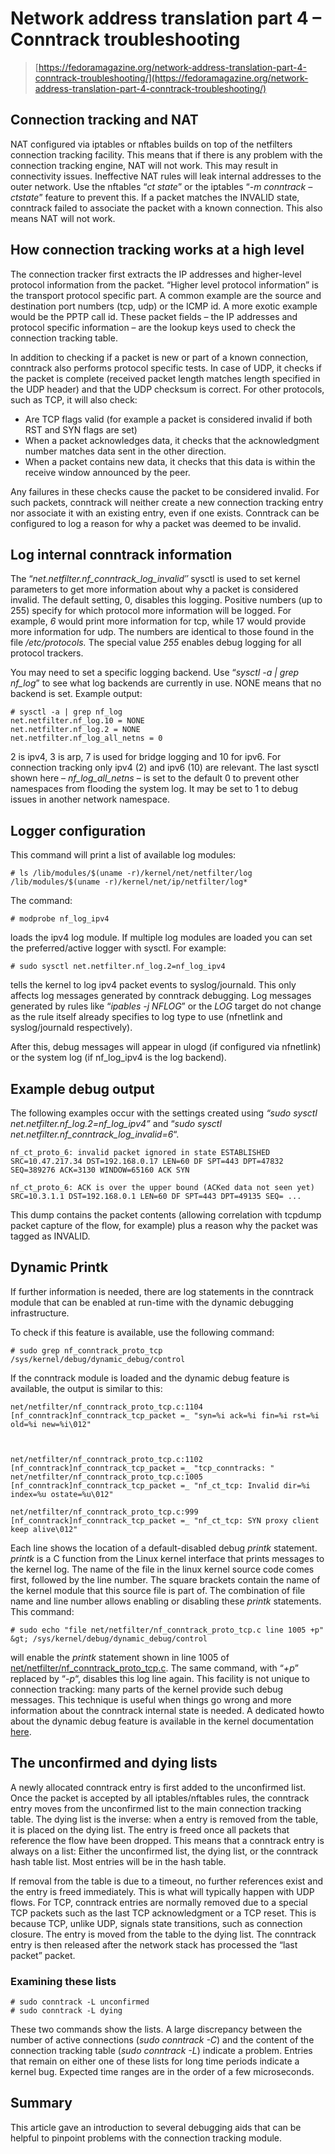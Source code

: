 # Network address translation part 4 – Conntrack troubleshooting

> [https://fedoramagazine.org/network-address-translation-part-4-conntrack-troubleshooting/](https://fedoramagazine.org/network-address-translation-part-4-conntrack-troubleshooting/)



## Connection tracking and NAT

NAT configured via iptables or nftables builds on top of the netfilters connection tracking facility. This means that if there is any problem with the connection tracking engine, NAT will not work. This may result in connectivity issues. Ineffective NAT rules will leak internal addresses to the outer network. Use the nftables “*ct state*” or the iptables “*-m conntrack –ctstate*” feature to prevent this. If a packet matches the INVALID state, conntrack failed to associate the packet with a known connection. This also means NAT will not work.

## How connection tracking works at a high level

The connection tracker first extracts the IP addresses and higher-level protocol information from the packet. “Higher level protocol information” is the transport protocol specific part. A common example are the source and destination port numbers (tcp, udp) or the ICMP id. A more exotic example would be the PPTP call id. These packet fields – the IP addresses and protocol specific information – are the lookup keys used to check the connection tracking table.

In addition to checking if a packet is new or part of a known connection, conntrack also performs protocol specific tests. In case of UDP, it checks if the packet is complete (received packet length matches length specified in the UDP header) and that the UDP checksum is correct. For other protocols, such as TCP, it will also check:

- Are TCP flags valid (for example a packet is considered invalid if both RST and SYN flags are set)
- When a packet acknowledges data, it checks that the acknowledgment number matches data sent in the other direction.
- When a packet contains new data, it checks that this data is within the receive window announced by the peer.

Any failures in these checks cause the packet to be considered invalid. For such packets, conntrack will neither create a new connection tracking entry nor associate it with an existing entry, even if one exists. Conntrack can be configured to log a reason for why a packet was deemed to be invalid.

## Log internal conntrack information

The “*net.netfilter.nf_conntrack_log_invalid″* sysctl is used to set kernel parameters to get more information about why a packet is considered invalid. The default setting, 0, disables this logging. Positive numbers (up to 255) specify for which protocol more information will be logged. For example, *6* would print more information for tcp, while 17 would provide more information for udp. The numbers are identical to those found in the file */etc/protocols.* The special value *255* enables debug logging for all protocol trackers.

You may need to set a specific logging backend. Use “*sysctl -a | grep nf_log*” to see what log backends are currently in use. NONE means that no backend is set. Example output:

```
# sysctl -a | grep nf_log
net.netfilter.nf_log.10 = NONE
net.netfilter.nf_log.2 = NONE
net.netfilter.nf_log_all_netns = 0
```

2 is ipv4, 3 is arp, 7 is used for bridge logging and 10 for ipv6. For connection tracking only ipv4 (2) and ipv6 (10) are relevant. The last sysctl shown here – *nf_log_all_netns* – is set to the default 0 to prevent other namespaces from flooding the system log. It may be set to 1 to debug issues in another network namespace.

## Logger configuration

This command will print a list of available log modules:

```
# ls /lib/modules/$(uname -r)/kernel/net/netfilter/log /lib/modules/$(uname -r)/kernel/net/ip/netfilter/log*
```

The command:

```
# modprobe nf_log_ipv4
```

loads the ipv4 log module. If multiple log modules are loaded you can set the preferred/active logger with sysctl. For example:

```
# sudo sysctl net.netfilter.nf_log.2=nf_log_ipv4
```

tells the kernel to log ipv4 packet events to syslog/journald. This only affects log messages generated by conntrack debugging. Log messages generated by rules like “*ipables* *-j NFLOG*” or the *LOG* target do not change as the rule itself already specifies to log type to use (nfnetlink and syslog/journald respectively).

After this, debug messages will appear in ulogd (if configured via nfnetlink) or the system log (if nf_log_ipv4 is the log backend).

## Example debug output

The following examples occur with the settings created using *“sudo sysctl net.netfilter.nf_log.2=nf_log_ipv4”* and “*sudo sysctl net.netfilter.nf_conntrack_log_invalid=6*“.

```
nf_ct_proto_6: invalid packet ignored in state ESTABLISHED SRC=10.47.217.34 DST=192.168.0.17 LEN=60 DF SPT=443 DPT=47832 SEQ=389276 ACK=3130 WINDOW=65160 ACK SYN

nf_ct_proto_6: ACK is over the upper bound (ACKed data not seen yet) SRC=10.3.1.1 DST=192.168.0.1 LEN=60 DF SPT=443 DPT=49135 SEQ= ...
```

This dump contains the packet contents (allowing correlation with tcpdump packet capture of the flow, for example) plus a reason why the packet was tagged as INVALID.

## Dynamic Printk

If further information is needed, there are log statements in the conntrack module that can be enabled at run-time with the dynamic debugging infrastructure.

To check if this feature is available, use the following command:

```
# sudo grep nf_conntrack_proto_tcp /sys/kernel/debug/dynamic_debug/control
```

If the conntrack module is loaded and the dynamic debug feature is available, the output is similar to this:

```
net/netfilter/nf_conntrack_proto_tcp.c:1104 [nf_conntrack]nf_conntrack_tcp_packet =_ "syn=%i ack=%i fin=%i rst=%i old=%i new=%i\012"



net/netfilter/nf_conntrack_proto_tcp.c:1102 [nf_conntrack]nf_conntrack_tcp_packet =_ "tcp_conntracks: " net/netfilter/nf_conntrack_proto_tcp.c:1005 [nf_conntrack]nf_conntrack_tcp_packet =_ "nf_ct_tcp: Invalid dir=%i index=%u ostate=%u\012"

net/netfilter/nf_conntrack_proto_tcp.c:999 [nf_conntrack]nf_conntrack_tcp_packet =_ "nf_ct_tcp: SYN proxy client keep alive\012"
```

Each line shows the location of a default-disabled debug *printk* statement. *printk* is a C function from the Linux kernel interface that prints messages to the kernel log. The name of the file in the linux kernel source code comes first, followed by the line number. The square brackets contain the name of the kernel module that this source file is part of. The combination of file name and line number allows enabling or disabling these *printk* statements. This command:

```
# sudo echo "file net/netfilter/nf_conntrack_proto_tcp.c line 1005 +p" &gt; /sys/kernel/debug/dynamic_debug/control
```

will enable the *printk* statement shown in line 1005 of [net/netfilter/nf_conntrack_proto_tcp.c](https://git.kernel.org/pub/scm/linux/kernel/git/torvalds/linux.git/tree/net/netfilter/nf_conntrack_proto_tcp.c?id=e2ef5203c817a60bfb591343ffd851b6537370ff#n1005). The same command, with “*+p*” replaced by “*-p*“, disables this log line again. This facility is not unique to connection tracking: many parts of the kernel provide such debug messages. This technique is useful when things go wrong and more information about the conntrack internal state is needed. A dedicated howto about the dynamic debug feature is available in the kernel documentation [here](https://git.kernel.org/pub/scm/linux/kernel/git/torvalds/linux.git/tree/Documentation/admin-guide/dynamic-debug-howto.rst?id=e85d92b3bc3b7062f18b24092a65ec427afa8148).

## The unconfirmed and dying lists

A newly allocated conntrack entry is first added to the unconfirmed list. Once the packet is accepted by all iptables/nftables rules, the conntrack entry moves from the unconfirmed list to the main connection tracking table. The dying list is the inverse: when a entry is removed from the table, it is placed on the dying list. The entry is freed once all packets that reference the flow have been dropped. This means that a conntrack entry is always on a list: Either the unconfirmed list, the dying list, or the conntrack hash table list. Most entries will be in the hash table.

If removal from the table is due to a timeout, no further references exist and the entry is freed immediately. This is what will typically happen with UDP flows. For TCP, conntrack entries are normally removed due to a special TCP packets such as the last TCP acknowledgment or a TCP reset. This is because TCP, unlike UDP, signals state transitions, such as connection closure. The entry is moved from the table to the dying list. The conntrack entry is then released after the network stack has processed the “last packet” packet.

### Examining these lists

```
# sudo conntrack -L unconfirmed
# sudo conntrack -L dying
```

These two commands show the lists. A large discrepancy between the number of active connections (*sudo conntrack -C*) and the content of the connection tracking table (*sudo conntrack -L*) indicate a problem. Entries that remain on either one of these lists for long time periods indicate a kernel bug. Expected time ranges are in the order of a few microseconds.

## Summary

This article gave an introduction to several debugging aids that can be helpful to pinpoint problems with the connection tracking module.

